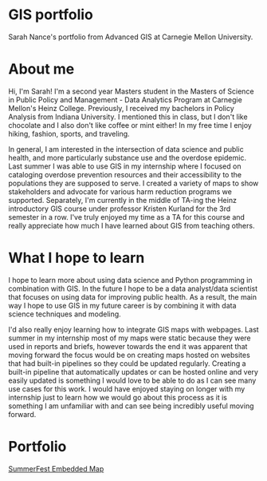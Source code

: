 # GIS portfolio
Sarah Nance's portfolio from Advanced GIS at Carnegie Mellon University.

# About me
Hi, I'm Sarah! I'm a second year Masters student in the Masters of Science in Public Policy and Management - Data Analytics Program at Carnegie Mellon's Heinz College. Previously, I received my bachelors in Policy Analysis from Indiana University. I mentioned this in class, but I don't like chocolate and I also don't like coffee or mint either! In my free time I enjoy hiking, fashion, sports, and traveling.

In general, I am interested in the intersection of data science and public health, and more particularly substance use and the overdose epidemic. Last summer I was able to use GIS in my internship where I focused on cataloging overdose prevention resources and their accessibility to the populations they are supposed to serve. I created a variety of maps to show stakeholders and advocate for various harm reduction programs we supported. Separately, I'm currently in the middle of TA-ing the Heinz introductory GIS course under professor Kristen Kurland for the 3rd semester in a row. I've truly enjoyed my time as a TA for this course and really appreciate how much I have learned about GIS from teaching others. 

# What I hope to learn
I hope to learn more about using data science and Python programming in combination with GIS. In the future I hope to be a data analyst/data scientist that focuses on using data for improving public health. As a result, the main way I hope to use GIS in my future career is by combining it with data science techniques and modeling.  

I'd also really enjoy learning how to integrate GIS maps with webpages. Last summer in my internship most of my maps were static because they were used in reports and briefs, however towards the end it was apparent that moving forward the focus would be on creating maps hosted on websites that had built-in pipelines so they could be updated regularly. Creating a built-in pipeline that automatically updates or can be hosted online and very easily updated is something I would love to be able to do as I can see many use cases for this work. I would have enjoyed staying on longer with my internship just to learn how we would go about this process as it is something I am unfamiliar with and can see being incredibly useful moving forward.  

# Portfolio

[SummerFest Embedded Map](https://sanance.github.io/GIS-portfolio/SummerFest)
